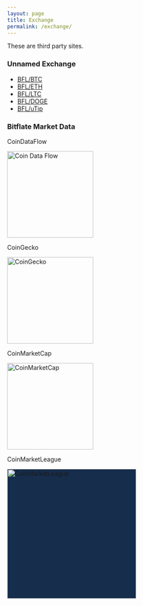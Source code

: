 ```yaml
---
layout: page
title: Exchange
permalink: /exchange/
---
```


These are third party sites.

### Unnamed Exchange

* [BFL/BTC](https://www.unnamed.exchange/Exchange?market=BFL_BTC)
* [BFL/ETH](https://www.unnamed.exchange/Exchange?market=BFL_ETH)
* [BFL/LTC](https://www.unnamed.exchange/Exchange?market=BFL_LTC)
* [BFL/DOGE](https://www.unnamed.exchange/Exchange?market=BFL_DOGE)
* [BFL/uTip](https://www.unnamed.exchange/Exchange?market=BFL_UTIP)

### Bitflate Market Data

CoinDataFlow

<a href="https://coindataflow.com/en/currency/bitflate" target="_blank"><img src="https://coindataflow.com/images/png/cdf_color.png" alt="Coin Data Flow" width="200" /></a>

CoinGecko

<a href="https://www.coingecko.com/en/coins/bitflate" target="_blank"><img src="https://static.coingecko.com/s/coingecko-branding-guide-4f5245361f7a47478fa54c2c57808a9e05d31ac7ca498ab189a3827d6000e22b.png" alt="CoinGecko" width="200" /></a>

CoinMarketCap

<a href="https://coinmarketcap.com/currencies/bitflate/" target="_blank"><img src="https://s2.coinmarketcap.com/static/cloud/img/coinmarketcap_1.svg?_=10de7a8" alt="CoinMarketCap" width="200" /></a>

CoinMarketLeague

<a href="https://www.coinmarketleague.com/coin/bitflate" target="_blank"><img src="https://www.coinmarketleague.com/assets/logotype.png" alt="CoinMarketLeague" width="300" style="background: #162d4c" /></a>
